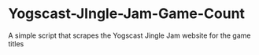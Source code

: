 # Yogscast-JIngle-Jam-Game-Count
A simple script that scrapes the Yogscast Jingle Jam website for the game titles

